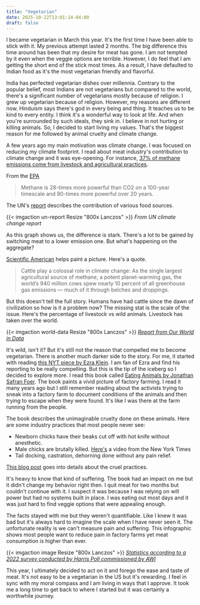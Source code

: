 ```yaml
---
title: "Vegetarian"
date: 2025-10-22T13:01:14-04:00
draft: false
---
```


I became vegetarian in March this year. It's the first time I have been able to stick with it. My previous attempt lasted 2 months. The big difference this time around has been that my desire for meat has gone. I am not tempted by it even when the veggie options are terrible. However, I do feel that I am getting the short end of the stick most times. As a result, I have defaulted to Indian food as it's the most vegetarian friendly and flavorful.

India has perfected vegetarian dishes over millennia. Contrary to the popular belief, most Indians are not vegetarians but compared to the world, there's a significant number of vegetarians mostly because of religion. I grew up vegetarian because of religion. However, my reasons are different now. Hinduism says there's god in every being and thing. It teaches us to be kind to every entity. I think it's a wonderful way to look at life. And when you're surrounded by such ideals, they sink in. I believe in not hurting or killing animals. So, I decided to start living my values. That's the biggest reason for me followed by animal cruelty and climate change.

A few years ago my main motivation was climate change. I was focused on reducing my climate footprint. I read about meat industry's contribution to climate change and it was eye-opening. For instance, [37% of methane emissions come from livestock and agricultural practices](https://www.epa.gov/snep/agriculture-and-aquaculture-food-thought).

From the [EPA](https://www.epa.gov/snep/agriculture-and-aquaculture-food-thought)
> Methane is 28-times more powerful than CO2 on a 100-year timescale and 80-times more powerful over 20 years.

The UN's [report](https://www.un.org/en/climatechange/science/climate-issues/food) describes the contribution of various food sources.

{{< imgaction un-report Resize "800x Lanczos" >}}
*From UN climate change report*

As this graph shows us, the difference is stark. There's a lot to be gained by switching meat to a lower emission one. But what's happening on the aggregate?

[Scientific American](https://www.scientificamerican.com/article/quitting-cows-could-have-big-environmental-impacts-but-its-harder-than-it-sounds/) helps paint a picture. Here's a quote.

> Cattle play a colossal role in climate change: As the single largest agricultural source of methane, a potent planet-warming gas, the world’s 940 million cows spew nearly 10 percent of all greenhouse gas emissions — much of it through belches and droppings.

But this doesn't tell the full story. Humans have had cattle since the dawn of civilization so how is it a problem now? The missing stat is the scale of the issue. Here's the percentage of livestock vs wild animals. Livestock has taken over the world.

{{< imgaction world-data Resize "800x Lanczos" >}}
*[Report from Our World in Data](https://ourworldindata.org/wild-mammals-birds-biomass)*

It's wild, isn't it? But it's still not the reason that compelled me to become vegetarian. There is another much darker side to the story. For me, it started with reading [this NYT piece by Ezra Klein](https://www.nytimes.com/2021/12/16/opinion/factory-farming-animals.html). I am fan of Ezra and find his reporting to be really compelling. But this is the tip of the iceberg so I decided to explore more. I read this book called [Eating Animals by Jonathan Safran Foer](https://en.wikipedia.org/wiki/Eating_Animals). The book paints a vivid picture of factory farming. I read it many years ago but I still remember reading about the activists trying to sneak into a factory farm to document conditions of the animals and then trying to escape when they were found. It's like I was there at the farm running from the people. 

The book describes the unimaginable cruelty done on these animals. Here are some industry practices that most people never see:
* Newborn chicks have their beaks cut off with hot knife without anesthetic.
* Male chicks are brutally killed. [Here's](https://youtu.be/m6xE7rieXU0?si=CbSNOZUHktB2gGJw) a video from the New York Times
* Tail docking, castration, dehorning done without any pain relief.

[This blog post](https://triumphofthenow.com/2016/07/16/eating-animals-by-jonathan-safran-foer/) goes into details about the cruel practices.

It's heavy to know that kind of suffering. The book had an impact on me but it didn't change my behavior right then. I quit meat for two months but couldn't continue with it. I suspect it was because I was relying on will power but had no systems built in place. I was eating out most days and it was just hard to find veggie options that were appealing enough.

The facts stayed with me but they weren't quantifiable. Like I knew it was bad but it's always hard to imagine the scale when I have never seen it. The unfortunate reality is we can't measure pain and suffering. This infographic shows most people want to reduce pain in factory farms yet meat consumption is higher than ever.

{{< imgaction image Resize "800x Lanczos" >}}
*[Statistics according to a 2022 survey conducted by Harris Poll commissioned by AWI](https://awionline.org/content/inhumane-practices-factory-farms)*

This year, I ultimately decided to act on it and forego the ease and taste of meat. It's not easy to be a vegetarian in the US but it's rewarding. I feel in sync with my moral compass and I am living in ways that I approve. It took me a long time to get back to where I started but it was certainly a worthwhile journey.